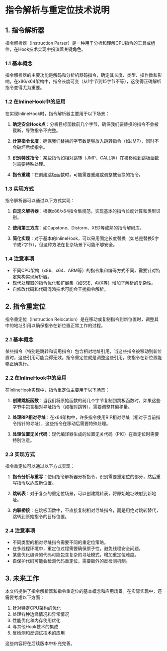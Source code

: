# 指令解析与重定位技术说明

## 1. 指令解析器

指令解析器（Instruction Parser）是一种用于分析和理解CPU指令的工具或组件，在Hook技术实现中扮演着关键角色。

### 1.1 基本概念

指令解析器的主要功能是解码和分析机器码指令，确定其长度、类型、操作数和影响。在x86/x64架构中，指令长度可变（从1字节到15字节不等），这使得正确解析指令变得尤为重要。

### 1.2 在InlineHook中的应用

在实现InlineHook时，指令解析器主要用于以下场景：

1. **确定安全Hook点**：分析目标函数前几个字节，确保我们要替换的指令不会被截断，导致指令不完整。

2. **计算指令长度**：确保我们替换的字节数足够放入跳转指令（如JMP），同时不会破坏后续指令。

3. **识别特殊指令**：某些指令如相对跳转（JMP、CALL等）在被移动到跳板函数时需要特殊处理。

4. **指令重建**：在创建跳板函数时，可能需要重建或调整被替换的指令。

### 1.3 实现方式

指令解析器可以通过以下方式实现：

1. **自定义解析器**：根据x86/x64指令集规范，实现基本的指令长度计算和类型识别。

2. **使用第三方库**：如Capstone、Distorm、XED等成熟的指令解码库。

3. **简化实现**：对于基本的InlineHook，可以采用固定长度替换（如总是替换5字节或7字节），但这种方法在复杂场景下可能不够安全。

### 1.4 注意事项

- 不同CPU架构（x86、x64、ARM等）的指令集和编码方式不同，需要针对特定架构实现解析器。
- 现代处理器的指令优化和扩展集（如SSE、AVX等）增加了解析的复杂性。
- 自修改代码和代码混淆技术可能会干扰指令解析。

## 2. 指令重定位

指令重定位（Instruction Relocation）是在移动或复制指令到新位置时，调整其中的地址引用以确保指令在新位置正常工作的过程。

### 2.1 基本概念

某些指令（特别是跳转和调用指令）包含相对地址引用，当这些指令被移动到新位置时，这些引用可能变得无效。指令重定位就是调整这些引用，使指令在新位置能够正确执行。

### 2.2 在InlineHook中的应用

在InlineHook实现中，指令重定位主要用于以下场景：

1. **创建跳板函数**：当我们将原始函数的前几个字节复制到跳板函数时，如果这些字节中包含相对寻址指令（如相对跳转），需要调整其偏移量。

2. **处理RIP相对寻址**：在x64架构中，许多指令使用RIP相对寻址（相对于当前指令指针的寻址），这些指令在移动后需要特殊处理。

3. **处理位置无关代码**：现代编译器生成的位置无关代码（PIC）在重定位时需要特别注意。

### 2.3 实现方式

指令重定位可以通过以下方式实现：

1. **指令分析与重写**：使用指令解析器分析指令，识别需要重定位的部分，然后重写指令以适应新位置。

2. **跳转表**：对于复杂的重定位场景，可以创建跳转表，将原始地址映射到新地址。

3. **内联桥接**：在跳板函数中，不直接复制相对寻址指令，而是用绝对跳转替代，跳转到原始指令的目标位置。

### 2.4 注意事项

- 不同类型的相对寻址指令需要不同的重定位策略。
- 在多线程环境中，重定位过程需要确保原子性，避免线程安全问题。
- 某些优化编译的代码可能包含复杂的寻址模式，增加重定位难度。
- 自保护代码可能会检测代码重定位，需要额外的反检测机制。

## 3. 未来工作

本文档提供了指令解析器和指令重定位的基本概念和应用场景。在实际实现中，还需要考虑以下方面：

1. 针对特定CPU架构的优化
2. 处理各种边缘情况和异常情况
3. 性能优化和内存使用优化
4. 与其他Hook技术的集成
5. 反检测和反调试技术的应用

这些内容将在后续版本中补充完善。